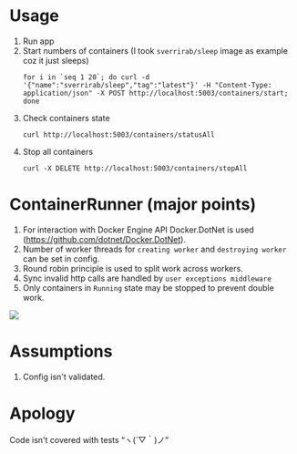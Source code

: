 # Usage
1. Run app
2. Start numbers of containers
   (I took `sverrirab/sleep` image as example coz it just sleeps)
    ```
   for i in `seq 1 20`; do curl -d '{"name":"sverrirab/sleep","tag":"latest"}' -H "Content-Type: application/json" -X POST http://localhost:5003/containers/start; done
   ```
3. Check containers state 
    ```
    curl http://localhost:5003/containers/statusAll 
   ```
4. Stop all containers
    ```
    curl -X DELETE http://localhost:5003/containers/stopAll
   ```

# ContainerRunner (major points)
1. For interaction with Docker Engine API Docker.DotNet is used (https://github.com/dotnet/Docker.DotNet).
2. Number of worker threads for `creating worker` and `destroying worker` can be set in config.
3. Round robin principle is used to split work across workers.
3. Sync invalid http calls are handled by `user exceptions middleware`
4. Only containers in `Running` state may be stopped to prevent double work.

![](architecture.png)

# Assumptions
1. Config isn't validated. 

# Apology
Code isn't covered with tests “ヽ(´▽｀)ノ”